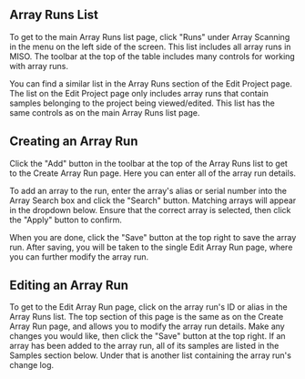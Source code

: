 ## Array Runs List

To get to the main Array Runs list page, click "Runs" under Array Scanning in the menu on the left side of the screen.
This list includes all array runs in MISO. The toolbar at the top of the table includes many controls for working with
array runs.

You can find a similar list in the Array Runs section of the Edit Project page. The list on the Edit Project page only
includes array runs that contain samples belonging to the project being viewed/edited. This list has the same controls
as on the main Array Runs list page.

## Creating an Array Run

Click the "Add" button in the toolbar at the top of the Array Runs list to get to the Create Array Run page. Here you
can enter all of the array run details.

To add an array to the run, enter the array's alias or serial number into the Array Search box and click the "Search"
button. Matching arrays will appear in the dropdown below. Ensure that the correct array is selected, then click the
"Apply" button to confirm.

When you are done, click the "Save" button at the top right to save the array run. After saving, you will be taken to the
single Edit Array Run page, where you can further modify the array run.

## Editing an Array Run

To get to the Edit Array Run page, click on the array run's ID or alias in the Array Runs list. The top section of this
page is the same as on the Create Array Run page, and allows you to modify the array run details. Make any changes you
would like, then click the "Save" button at the top right. If an array has been added to the array run, all of its
samples are listed in the Samples section below. Under that is another list containing the array run's change log.


